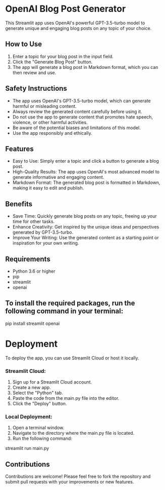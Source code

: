 
# OpenAI Blog Post Generator
This Streamlit app uses OpenAI's powerful GPT-3.5-turbo model to generate unique and engaging blog posts on any topic of your choice.
## How to Use
1. Enter a topic for your blog post in the input field.
2. Click the "Generate Blog Post" button.
3. The app will generate a blog post in Markdown format, which you can then review and use.
## Safety Instructions
- The app uses OpenAI's GPT-3.5-turbo model, which can generate harmful or misleading content.
- Always review the generated content carefully before using it.
- Do not use the app to generate content that promotes hate speech, violence, or other harmful activities.
- Be aware of the potential biases and limitations of this model.
- Use the app responsibly and ethically.
## Features
- Easy to Use: Simply enter a topic and click a button to generate a blog post.
- High-Quality Results: The app uses OpenAI's most advanced model to generate informative and engaging content.
- Markdown Format: The generated blog post is formatted in Markdown, making it easy to edit and publish.
## Benefits
- Save Time: Quickly generate blog posts on any topic, freeing up your time for other tasks.
- Enhance Creativity: Get inspired by the unique ideas and perspectives generated by GPT-3.5-turbo.
- Improve Your Writing: Use the generated content as a starting point or inspiration for your own writing.
## Requirements
- Python 3.6 or higher
- pip
- streamlit
- openai

## To install the required packages, run the following command in your terminal:
pip install streamlit openai

# Deployment
To deploy the app, you can use Streamlit Cloud or host it locally.
### Streamlit Cloud:
1. Sign up for a Streamlit Cloud account.
2. Create a new app.
3. Select the "Python" tab.
4. Paste the code from the main.py file into the editor.
5. Click the "Deploy" button.
### Local Deployment:
1. Open a terminal window.
2. Navigate to the directory where the main.py file is located.
3. Run the following command:
   
 streamlit run main.py

## Contributions
Contributions are welcome! Please feel free to fork the repository and submit pull requests with your improvements or new features.
